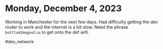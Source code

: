 # Monday, December 4, 2023
Working in Manchester for the next few days. Had difficulty getting the dev router to work and the internet is a bit slow. Need the phrase `bottle42magnolia` to get onto the def wifi. 

#dev_network